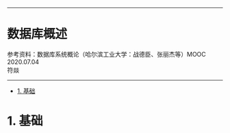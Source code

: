 ___
数据库概述
===
参考资料：数据库系统概论（哈尔滨工业大学：战德臣、张丽杰等）MOOC   
2020.07.04  
符燚
***

<!-- TOC -->

- [1. 基础](#1-基础)

<!-- /TOC -->

# 1. 基础